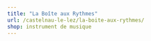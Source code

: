 ```yaml
---
title: "La Boîte aux Rythmes"
url: /castelnau-le-lez/la-boite-aux-rythmes/
shop: instrument de musique
---
```

